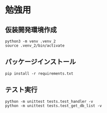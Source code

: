 勉強用
==============================================

## 仮装開発環境作成
```
python3 -m venv .venv_2
source .venv_2/bin/activate
```

## パッケージインストール
`pip install -r requirements.txt`

## テスト実行
```
python -m unittest tests.test_handler -v
python -m unittest tests.test_get_db_list -v
```
